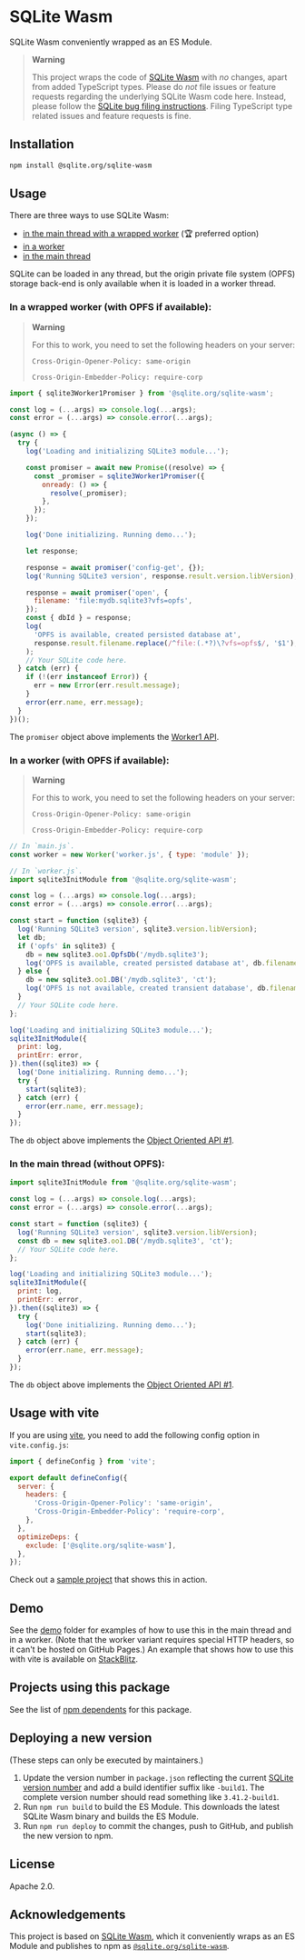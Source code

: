 # SQLite Wasm

SQLite Wasm conveniently wrapped as an ES Module.

> **Warning**
>
> This project wraps the code of
> [SQLite Wasm](https://sqlite.org/wasm/doc/trunk/index.md) with _no_ changes,
> apart from added TypeScript types. Please do _not_ file issues or feature
> requests regarding the underlying SQLite Wasm code here. Instead, please
> follow the
> [SQLite bug filing instructions](https://www.sqlite.org/src/wiki?name=Bug+Reports).
> Filing TypeScript type related issues and feature requests is fine.

## Installation

```bash
npm install @sqlite.org/sqlite-wasm
```

## Usage

There are three ways to use SQLite Wasm:

- [in the main thread with a wrapped worker](#in-a-wrapped-worker-with-opfs-if-available)
  (🏆 preferred option)
- [in a worker](#in-a-worker-with-opfs-if-available)
- [in the main thread](#in-the-main-thread-without-opfs)

SQLite can be loaded in any thread, but the origin private file system (OPFS) storage
back-end is only available when it is loaded in a worker thread.

### In a wrapped worker (with OPFS if available):

> **Warning**
>
> For this to work, you need to set the following headers on your server:
>
> `Cross-Origin-Opener-Policy: same-origin`
>
> `Cross-Origin-Embedder-Policy: require-corp`

```js
import { sqlite3Worker1Promiser } from '@sqlite.org/sqlite-wasm';

const log = (...args) => console.log(...args);
const error = (...args) => console.error(...args);

(async () => {
  try {
    log('Loading and initializing SQLite3 module...');

    const promiser = await new Promise((resolve) => {
      const _promiser = sqlite3Worker1Promiser({
        onready: () => {
          resolve(_promiser);
        },
      });
    });

    log('Done initializing. Running demo...');

    let response;

    response = await promiser('config-get', {});
    log('Running SQLite3 version', response.result.version.libVersion);

    response = await promiser('open', {
      filename: 'file:mydb.sqlite3?vfs=opfs',
    });
    const { dbId } = response;
    log(
      'OPFS is available, created persisted database at',
      response.result.filename.replace(/^file:(.*?)\?vfs=opfs$/, '$1'),
    );
    // Your SQLite code here.
  } catch (err) {
    if (!(err instanceof Error)) {
      err = new Error(err.result.message);
    }
    error(err.name, err.message);
  }
})();
```

The `promiser` object above implements the
[Worker1 API](https://sqlite.org/wasm/doc/trunk/api-worker1.md#worker1-methods).

### In a worker (with OPFS if available):

> **Warning**
>
> For this to work, you need to set the following headers on your server:
>
> `Cross-Origin-Opener-Policy: same-origin`
>
> `Cross-Origin-Embedder-Policy: require-corp`

```js
// In `main.js`.
const worker = new Worker('worker.js', { type: 'module' });
```

```js
// In `worker.js`.
import sqlite3InitModule from '@sqlite.org/sqlite-wasm';

const log = (...args) => console.log(...args);
const error = (...args) => console.error(...args);

const start = function (sqlite3) {
  log('Running SQLite3 version', sqlite3.version.libVersion);
  let db;
  if ('opfs' in sqlite3) {
    db = new sqlite3.oo1.OpfsDb('/mydb.sqlite3');
    log('OPFS is available, created persisted database at', db.filename);
  } else {
    db = new sqlite3.oo1.DB('/mydb.sqlite3', 'ct');
    log('OPFS is not available, created transient database', db.filename);
  }
  // Your SQLite code here.
};

log('Loading and initializing SQLite3 module...');
sqlite3InitModule({
  print: log,
  printErr: error,
}).then((sqlite3) => {
  log('Done initializing. Running demo...');
  try {
    start(sqlite3);
  } catch (err) {
    error(err.name, err.message);
  }
});
```

The `db` object above implements the
[Object Oriented API #1](https://sqlite.org/wasm/doc/trunk/api-oo1.md).

### In the main thread (without OPFS):

```js
import sqlite3InitModule from '@sqlite.org/sqlite-wasm';

const log = (...args) => console.log(...args);
const error = (...args) => console.error(...args);

const start = function (sqlite3) {
  log('Running SQLite3 version', sqlite3.version.libVersion);
  const db = new sqlite3.oo1.DB('/mydb.sqlite3', 'ct');
  // Your SQLite code here.
};

log('Loading and initializing SQLite3 module...');
sqlite3InitModule({
  print: log,
  printErr: error,
}).then((sqlite3) => {
  try {
    log('Done initializing. Running demo...');
    start(sqlite3);
  } catch (err) {
    error(err.name, err.message);
  }
});
```

The `db` object above implements the
[Object Oriented API #1](https://sqlite.org/wasm/doc/trunk/api-oo1.md).

## Usage with vite

If you are using [vite](https://vitejs.dev/), you need to add the following
config option in `vite.config.js`:

```js
import { defineConfig } from 'vite';

export default defineConfig({
  server: {
    headers: {
      'Cross-Origin-Opener-Policy': 'same-origin',
      'Cross-Origin-Embedder-Policy': 'require-corp',
    },
  },
  optimizeDeps: {
    exclude: ['@sqlite.org/sqlite-wasm'],
  },
});
```

Check out a
[sample project](https://stackblitz.com/edit/vitejs-vite-ttrbwh?file=main.js)
that shows this in action.

## Demo

See the [demo](https://github.com/sqlite/sqlite-wasm/tree/main/demo) folder for
examples of how to use this in the main thread and in a worker. (Note that the
worker variant requires special HTTP headers, so it can't be hosted on GitHub
Pages.) An example that shows how to use this with vite is available on
[StackBlitz](https://stackblitz.com/edit/vitejs-vite-ttrbwh?file=main.js).

## Projects using this package

See the list of
[npm dependents](https://www.npmjs.com/browse/depended/@sqlite.org/sqlite-wasm)
for this package.

## Deploying a new version

(These steps can only be executed by maintainers.)

1. Update the version number in `package.json` reflecting the current
   [SQLite version number](https://sqlite.org/download.html) and add a build
   identifier suffix like `-build1`. The complete version number should read
   something like `3.41.2-build1`.
1. Run `npm run build` to build the ES Module. This downloads the latest SQLite
   Wasm binary and builds the ES Module.
1. Run `npm run deploy` to commit the changes, push to GitHub, and publish the
   new version to npm.

## License

Apache 2.0.

## Acknowledgements

This project is based on [SQLite Wasm](https://sqlite.org/wasm), which it
conveniently wraps as an ES Module and publishes to npm as
[`@sqlite.org/sqlite-wasm`](https://www.npmjs.com/package/@sqlite.org/sqlite-wasm).
